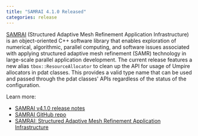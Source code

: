 ```yaml
---
title: "SAMRAI 4.1.0 Released"
categories: release
---
```


[SAMRAI](https://github.com/LLNL/SAMRAI) (Structured Adaptive Mesh Refinement Application Infrastructure) is an object-oriented C++ software library that enables exploration of numerical, algorithmic, parallel computing, and software issues associated with applying structured adaptive mesh refinement (SAMR) technology in large-scale parallel application development. The current release features a new alias `tbox::ResourceAllocator` to clean up the API for usage of Umpire allocators in pdat classes. This provides a valid type name that can be used and passed through the pdat classes' APIs regardless of the status of the configuration.

Learn more:

- [SAMRAI v4.1.0 release notes](https://github.com/LLNL/SAMRAI/releases/tag/v-4-1-0)
- [SAMRAI GitHub repo](https://github.com/LLNL/SAMRAI)
- [SAMRAI: Structured Adaptive Mesh Refinement Application Infrastructure](https://computing.llnl.gov/projects/samrai)
